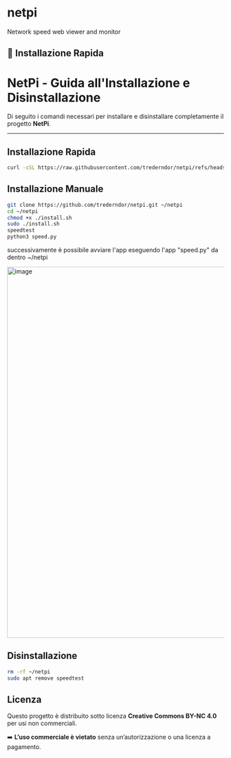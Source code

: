 # netpi
Network speed web viewer and monitor

## 🚀 Installazione Rapida

# NetPi - Guida all'Installazione e Disinstallazione

Di seguito i comandi necessari per installare e disinstallare completamente il progetto **NetPi**.

---

## Installazione Rapida

```bash
curl -sSL https://raw.githubusercontent.com/trederndor/netpi/refs/heads/main/fastinstall.sh | bash
```
## Installazione Manuale

```bash
git clone https://github.com/trederndor/netpi.git ~/netpi
cd ~/netpi
chmod +x ./install.sh
sudo ./install.sh
speedtest
python3 speed.py
```


successivamente è possibile avviare l'app eseguendo l'app "speed.py" da dentro ~/netpi



<img width="1895" height="864" alt="image" src="https://github.com/user-attachments/assets/a248402c-5f60-4e68-97be-8898e426c4ab" />

## Disinstallazione
```bash
rm -rf ~/netpi
sudo apt remove speedtest
```

## Licenza

Questo progetto è distribuito sotto licenza **Creative Commons BY-NC 4.0** per usi non commerciali.

➡️ **L’uso commerciale è vietato** senza un’autorizzazione o una licenza a pagamento.
